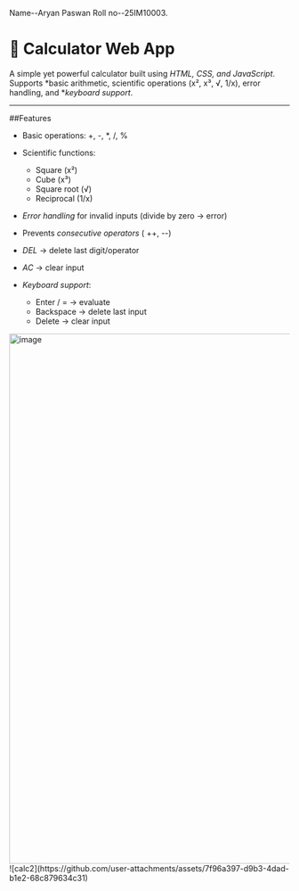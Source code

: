 Name--Aryan Paswan
Roll no--25IM10003.

# 📱 Calculator Web App

A simple yet powerful calculator built using *HTML, CSS, and JavaScript*.
Supports *basic arithmetic, scientific operations (x², x³, √, 1/x), error handling, and **keyboard support*.

---

##Features

* Basic operations: +, -, *, /, %
* Scientific functions:

  * Square (x²)
  * Cube (x³)
  * Square root (√)
  * Reciprocal (1/x)
* *Error handling* for invalid inputs (divide by zero → error)
* Prevents *consecutive operators* ( ++, --)
* *DEL* → delete last digit/operator
* *AC* → clear input
* *Keyboard support*:

  * Enter / = → evaluate
  * Backspace → delete last input
  * Delete → clear input




<img width="1618" height="951" alt="image" src="https://github.com/user-attachments/assets/76a2256b-2931-4e2f-ba47-c1869c585288" />
![calc2](https://github.com/user-attachments/assets/7f96a397-d9b3-4dad-b1e2-68c879634c31)
